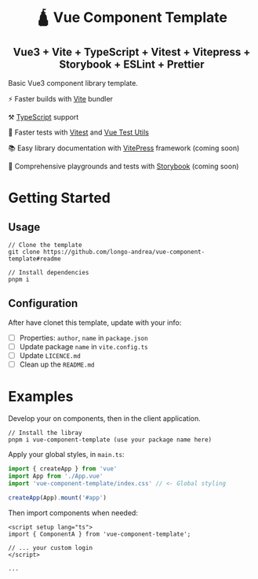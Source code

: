 <div align="center">
<h1>🛕 Vue Component Template</h1>
<h2>Vue3 + Vite + TypeScript + Vitest + Vitepress + Storybook + ESLint + Prettier</h2>
</div>


Basic Vue3 component library template.

   ⚡️ Faster builds with [Vite](https://vitejs.dev/) bundler

   ⚒️ [TypeScript](https://www.typescriptlang.org/) support

   🧪 Faster tests with [Vitest](https://vitest.dev/) and [Vue Test Utils](https://test-utils.vuejs.org/)

   📚 Easy library documentation with [VitePress](https://vitepress.dev/) framework (coming soon)

   📃 Comprehensive playgrounds and tests with [Storybook](https://storybook.js.org/) (coming soon)

# Getting Started

## Usage

```
// Clone the template
git clone https://github.com/longo-andrea/vue-component-template#readme

// Install dependencies
pnpm i
```

## Configuration

After have clonet this template, update with your info:

- [ ] Properties: `author`, `name` in `package.json`
- [ ] Update package `name` in `vite.config.ts`
- [ ] Update `LICENCE.md`
- [ ] Clean up the `README.md`

# Examples

Develop your on components, then in the client application.

```
// Install the libray
pnpm i vue-component-template (use your package name here)
```

Apply your global styles, in `main.ts`:
```main.ts
import { createApp } from 'vue'
import App from './App.vue'
import 'vue-component-template/index.css' // <- Global styling

createApp(App).mount('#app')

```

Then import components when needed:

```App.vue
<script setup lang="ts">
import { ComponentA } from 'vue-component-template';

// ... your custom login
</script>

...
```
